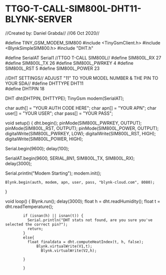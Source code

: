 # TTGO-T-CALL-SIM800L-DHT11-BLYNK-SERVER

//Created by: Daniel Grabda//
//06 Oct 2020//

#define TINY_GSM_MODEM_SIM800
#include <TinyGsmClient.h>
#include <BlynkSimpleSIM800.h>
#include "DHT.h"

#define SerialAT Serial1
//TTGO T-CALL SIM800L//
#define SIM800L_RX     27
#define SIM800L_TX     26
#define SIM800L_PWRKEY 4
#define SIM800L_RST    5
#define SIM800L_POWER  23

//DHT SETTINGS// ADJUST "11" TO YOUR MODEL NUMBER & THE PIN TO YOUR SDA//
#define DHTTYPE DHT11   
#define DHTPIN 18

DHT dht(DHTPIN, DHTTYPE);
TinyGsm modem(SerialAT);

char auth[] = "YOUR AUTH CODE HERE";
char apn[]  = "YOUR APN";
char user[] = "YOUR USER";
char pass[] = "YOUR PASS";

void setup()
{
  dht.begin();
  pinMode(SIM800L_PWRKEY, OUTPUT);
  pinMode(SIM800L_RST, OUTPUT);
  pinMode(SIM800L_POWER, OUTPUT);
  digitalWrite(SIM800L_PWRKEY, LOW);
  digitalWrite(SIM800L_RST, HIGH);
  digitalWrite(SIM800L_POWER, HIGH);
  
  Serial.begin(9600);
  delay(100);

  SerialAT.begin(9600, SERIAL_8N1, SIM800L_TX, SIM800L_RX);
  delay(3000);

  Serial.println("Modem Starting");
  modem.init();

    Blynk.begin(auth, modem, apn, user, pass, "blynk-cloud.com", 8080);
}

void loop()
{
  Blynk.run();
      delay(3000);
          float h = dht.readHumidity();
          float t = dht.readTemperature();

            if (isnan(h) || isnan(t)) {
              Serial.println("DHT stats not found, are you sure you've selected the correct pin?");
              return;        
            }
            else{
              float finaldata = dht.computeHeatIndex(t, h, false);
                  Blynk.virtualWrite(V1,t);
                    Blynk.virtualWrite(V2,h);

            }
        
            }
